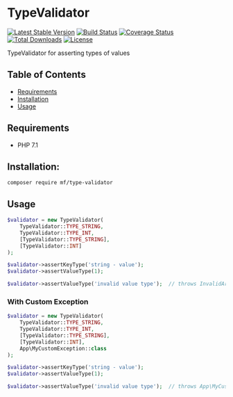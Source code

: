 TypeValidator
=============

[![Latest Stable Version](https://img.shields.io/packagist/v/mf/type-validator.svg)](https://packagist.org/packages/mf/type-validator)
[![Build Status](https://travis-ci.org/MortalFlesh/TypeValidator.svg?branch=master)](https://travis-ci.org/MortalFlesh/TypeValidator)
[![Coverage Status](https://coveralls.io/repos/github/MortalFlesh/TypeValidator/badge.svg?branch=master)](https://coveralls.io/github/MortalFlesh/TypeValidator?branch=master)
[![Total Downloads](https://img.shields.io/packagist/dt/mf/type-validator.svg)](https://packagist.org/packages/mf/type-validator)
[![License](https://img.shields.io/packagist/l/mf/type-validator.svg)](https://packagist.org/packages/mf/type-validator)

TypeValidator for asserting types of values

## Table of Contents
- [Requirements](#requirements)
- [Installation](#installation)
- [Usage](#usage)

## <a name="requirements"></a>Requirements
- PHP 7.1


## <a name="installation"></a>Installation:
```
composer require mf/type-validator
```


## <a name="usage"></a>Usage
```php
$validator = new TypeValidator(
    TypeValidator::TYPE_STRING,
    TypeValidator::TYPE_INT,
    [TypeValidator::TYPE_STRING],
    [TypeValidator::INT]
);

$validator->assertKeyType('string - value');
$validator->assertValueType(1);

$validator->assertValueType('invalid value type');  // throws InvalidArgumentException
```

### With Custom Exception
```php
$validator = new TypeValidator(
    TypeValidator::TYPE_STRING,
    TypeValidator::TYPE_INT,
    [TypeValidator::TYPE_STRING],
    [TypeValidator::INT],
    App\MyCustomException::class
);

$validator->assertKeyType('string - value');
$validator->assertValueType(1);

$validator->assertValueType('invalid value type');  // throws App\MyCustomException
```
